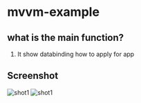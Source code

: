 # mvvm-example
## what is the main function?
 1. It show databinding how to apply for app 

## Screenshot
![shot1](https://raw.githubusercontent.com/zhuxiaogit/Mvvm-DataBinding-chat/master/sreenshot/1.png)
![shot1](https://raw.githubusercontent.com/zhuxiaogit/Mvvm-DataBinding-chat/master/sreenshot/2.png)
